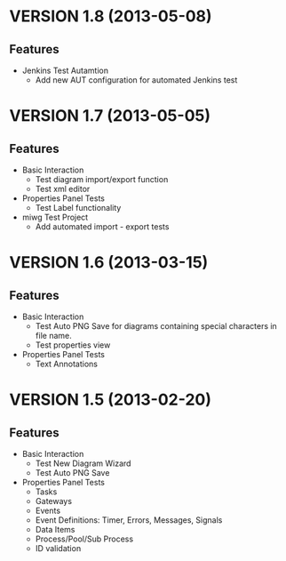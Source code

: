 VERSION 1.8 (2013-05-08)
========================

Features
--------
* Jenkins Test Autamtion
	* Add new AUT configuration for automated Jenkins test

VERSION 1.7 (2013-05-05)
========================

Features
--------

* Basic Interaction 
	* Test diagram import/export function
	* Test xml editor
* Properties Panel Tests
	* Test Label functionality 
* miwg Test Project
	* Add automated import - export tests

VERSION 1.6 (2013-03-15)
========================

Features
--------

* Basic Interaction 
	* Test Auto PNG Save for diagrams containing special characters in file name.
	* Test properties view
* Properties Panel Tests
	* Text Annotations

VERSION 1.5 (2013-02-20)
========================

Features
--------

* Basic Interaction 
	* Test New Diagram Wizard
	* Test Auto PNG Save
* Properties Panel Tests
	* Tasks
	* Gateways
	* Events
	* Event Definitions: Timer, Errors, Messages, Signals
	* Data Items
	* Process/Pool/Sub Process
	* ID validation
